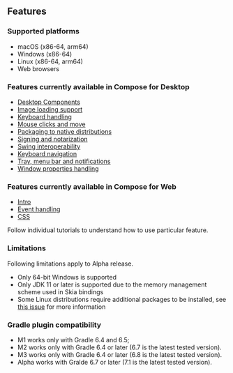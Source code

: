  ## Features

### Supported platforms
   * macOS (x86-64, arm64)
   * Windows (x86-64)
   * Linux (x86-64, arm64)
   * Web browsers

### Features currently available in Compose for Desktop
   * [Desktop Components](tutorials/Desktop_Components/README.md)
   * [Image loading support](tutorials/Image_And_Icons_Manipulations/README.md)
   * [Keyboard handling](tutorials/Keyboard/README.md)
   * [Mouse clicks and move](tutorials/Mouse_Events/README.md)
   * [Packaging to native distributions](tutorials/Native_distributions_and_local_execution/README.md)
   * [Signing and notarization](tutorials/Signing_and_notarization_on_macOS/README.md)
   * [Swing interoperability](tutorials/Swing_Integration/README.md)
   * [Keyboard navigation](tutorials/Tab_Navigation/README.md)
   * [Tray, menu bar and notifications](tutorials/Tray_Notifications_MenuBar_new/README.md)
   * [Window properties handling](tutorials/Window_API_new/README.md)

### Features currently available in Compose for Web
   * [Intro](tutorials/Web/Building_UI/README.md)
   * [Event handling](tutorials/Web/Events_Handling/README.md)
   * [CSS](tutorials/Web/Style_Dsl/README.md)


Follow individual tutorials to understand how to use particular feature.

### Limitations

Following limitations apply to Alpha release.

  * Only 64-bit Windows is supported
  * Only JDK 11 or later is supported due to the memory management scheme used in Skia bindings
  * Some Linux distributions require additional packages to be installed, see [this issue](https://github.com/JetBrains/compose-jb/issues/273) for more information
  

[comment]: <> (__SUPPORTED_GRADLE_VERSIONS__)

### Gradle plugin compatibility

* M1 works only with Gradle 6.4 and 6.5;
* M2 works only with Gradle 6.4 or later (6.7 is the latest tested version).
* M3 works only with Gradle 6.4 or later (6.8 is the latest tested version).
* Alpha works with Gralde 6.7 or later (7.1 is the latest tested version).
